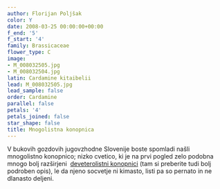 ```yaml
---
author: Florijan Poljšak
color: Y
date: 2008-03-25 00:00:00+00:00
f_end: '5'
f_start: '4'
family: Brassicaceae
flower_type: C
image:
- M_008032505.jpg
- M_008032504.jpg
latin: Cardamine kitaibelii
lead: M_008032505.jpg
lead_sample: false
order: Cardamine
parallel: false
petals: '4'
petals_joined: false
star_shape: false
title: Mnogolistna konopnica
---
```

V bukovih gozdovih jugovzhodne Slovenije boste spomladi našli mnogolistno konopnico; nizko cvetico, ki je na prvi pogled zelo podobna mnogo bolj razširjeni  [deveterolistni konopnici](../cardamineenneaphyllos/) (tam si preberite tudi bolj podroben opis), le da njeno socvetje ni kimasto, listi pa so pernato in ne dlanasto deljeni.
